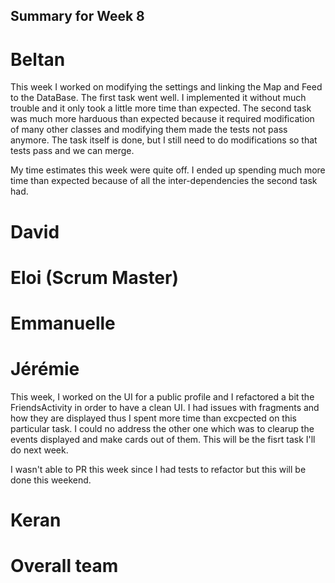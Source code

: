 ## Summary for Week 8

# Beltan

This week I worked on modifying the settings and linking the Map and Feed to the DataBase. The first task went well. I implemented it without much trouble and it only took a little more time than expected. The second task was much more harduous than expected because it required modification of many other classes and modifying them made the tests not pass anymore. The task itself is done, but I still need to do modifications so that tests pass and we can merge.

My time estimates this week were quite off. I ended up spending much more time than expected because of all the inter-dependencies the second task had.

# David


# Eloi (Scrum Master)


# Emmanuelle


# Jérémie

This week, I worked on the UI for a public profile and I refactored a bit the FriendsActivity in order to have a clean UI. I had issues with fragments and how they are displayed thus I spent more time than excpected on this particular task. I could no address the other one which was to clearup the events displayed and make cards out of them. This will be the fisrt task I'll do next week.

I wasn't able to PR this week since I had tests to refactor but this will be done this weekend.


# Keran


# Overall team
